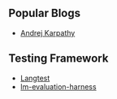 ## Popular Blogs
- [Andrej Karpathy](https://karpathy.ai/)


## Testing Framework
- [Langtest](https://github.com/JohnSnowLabs/langtest)
- [lm-evaluation-harness](https://github.com/EleutherAI/lm-evaluation-harness)